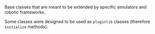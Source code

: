 Base classes that are meant to be extended by specific simulators and robotic frameworks.

Some classes were designed to be used as `pluginlib` classes (therefore `initialize` methods).
